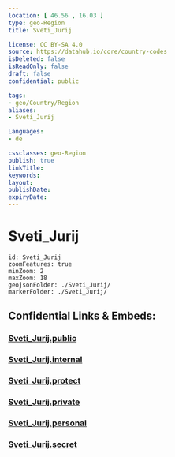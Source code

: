 ```yaml
---
location: [ 46.56 , 16.03 ] 
type: geo-Region
title: Sveti_Jurij

license: CC BY-SA 4.0
source: https://datahub.io/core/country-codes
isDeleted: false
isReadOnly: false
draft: false
confidential: public

tags:
- geo/Country/Region
aliases:
- Sveti_Jurij

Languages:
- de

cssclasses: geo-Region
publish: true
linkTitle: 
keywords: 
layout: 
publishDate: 
expiryDate: 
---
```


# Sveti_Jurij

```leaflet
id: Sveti_Jurij
zoomFeatures: true 
minZoom: 2 
maxZoom: 18
geojsonFolder: ./Sveti_Jurij/
markerFolder: ./Sveti_Jurij/
```


## Confidential Links & Embeds: 

### [Sveti_Jurij.public](/_public/\Earth\Continent\Europe\Europe~Central\Slovenia\Regions~Slovenia\Pomurska\counties~PomurskaSveti_Jurij.public.md) 

### [Sveti_Jurij.internal](/_internal/\Earth\Continent\Europe\Europe~Central\Slovenia\Regions~Slovenia\Pomurska\counties~PomurskaSveti_Jurij.internal.md) 

### [Sveti_Jurij.protect](/_protect/\Earth\Continent\Europe\Europe~Central\Slovenia\Regions~Slovenia\Pomurska\counties~PomurskaSveti_Jurij.protect.md) 

### [Sveti_Jurij.private](/_private/\Earth\Continent\Europe\Europe~Central\Slovenia\Regions~Slovenia\Pomurska\counties~PomurskaSveti_Jurij.private.md) 

### [Sveti_Jurij.personal](/_personal/\Earth\Continent\Europe\Europe~Central\Slovenia\Regions~Slovenia\Pomurska\counties~PomurskaSveti_Jurij.personal.md) 

### [Sveti_Jurij.secret](/_secret/\Earth\Continent\Europe\Europe~Central\Slovenia\Regions~Slovenia\Pomurska\counties~PomurskaSveti_Jurij.secret.md)

